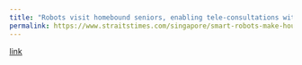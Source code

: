 ```yaml
---
title: "Robots visit homebound seniors, enabling tele-consultations with hospital staff"
permalink: https://www.straitstimes.com/singapore/smart-robots-make-house-calls-on-homebound-seniors-enabling-telehealth-consultations-with
---
```

[link](https://www.straitstimes.com/singapore/smart-robots-make-house-calls-on-homebound-seniors-enabling-telehealth-consultations-with)